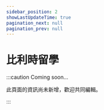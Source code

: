 ```yaml
---
sidebar_position: 2
showLastUpdateTime: true
pagination_next: null
pagination_prev: null
---
```


# 比利時留學

:::caution Coming soon...

此頁面的資訊尚未新增，歡迎共同編輯。

:::